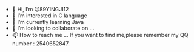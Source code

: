 - 👋 Hi, I’m @89YINGJI12
- 👀 I’m interested in C language
- 🌱 I’m currently learning Java
- 💞️ I’m looking to collaborate on ...
- 📫 How to reach me ...
      If you want to find me,please remember my QQ number : 2540652847.

<!---
89YINGJI12/89YINGJI12 is a ✨ special ✨ repository because its `README.md` (this file) appears on your GitHub profile.
You can click the Preview link to take a look at your changes.
--->
